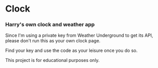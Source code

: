 # Clock
### Harry's own clock and weather app

Since I'm using a private key from Weather Underground to get its API, please don't run this as your own clock page. 

Find your key and use the code as your leisure once you do so.

This project is for educational purposes only.
